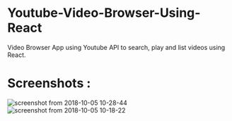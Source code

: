 # Youtube-Video-Browser-Using-React

Video Browser App using Youtube API to search, play and list videos using React.

# Screenshots :

![screenshot from 2018-10-05 10-28-44](https://user-images.githubusercontent.com/34116562/46516848-9cb54400-c889-11e8-9f04-95ff4d2358c1.png)
![screenshot from 2018-10-05 10-18-22](https://user-images.githubusercontent.com/34116562/46516857-a9d23300-c889-11e8-86a4-99e44724a748.png)
